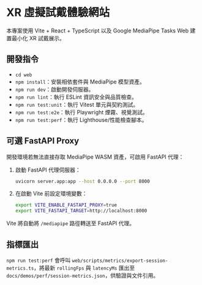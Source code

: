 # XR 虛擬試戴體驗網站

本專案使用 Vite + React + TypeScript 以及 Google MediaPipe Tasks Web 建置最小化 XR 試戴展示。

## 開發指令
- `cd web`
- `npm install`：安裝相依套件與 MediaPipe 模型資產。
- `npm run dev`：啟動開發伺服器。
- `npm run lint`：執行 ESLint 資訊安全與品質檢查。
- `npm run test:unit`：執行 Vitest 單元與契約測試。
- `npm run test:e2e`：執行 Playwright 煙霧、視覺測試。
- `npm run test:perf`：執行 Lighthouse/性能檢查腳本。

## 可選 FastAPI Proxy

開發環境若無法直接存取 MediaPipe WASM 資產，可啟用 FastAPI 代理：

1. 啟動 FastAPI 代理伺服器：
   ```bash
   uvicorn server.app:app --host 0.0.0.0 --port 8000
   ```
2. 在啟動 Vite 前設定環境變數：
   ```bash
   export VITE_ENABLE_FASTAPI_PROXY=true
   export VITE_FASTAPI_TARGET=http://localhost:8000
   ```

Vite 將自動將 `/mediapipe` 路徑轉送至 FastAPI 代理。

## 指標匯出

`npm run test:perf` 會呼叫 `web/scripts/metrics/export-session-metrics.ts`，將最新 `rollingFps` 與 `latencyMs` 匯出至 `docs/demos/perf/session-metrics.json`，供驗證與文件引用。
